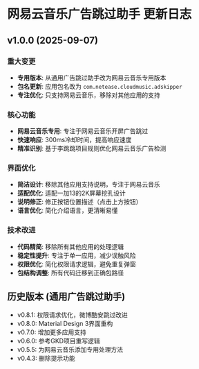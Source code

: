 # 网易云音乐广告跳过助手 更新日志

## v1.0.0 (2025-09-07)

### 重大变更
- **专用版本**: 从通用广告跳过助手改为网易云音乐专用版本
- **包名更新**: 应用包名改为 `com.netease.cloudmusic.adskipper`
- **专注优化**: 只支持网易云音乐，移除对其他应用的支持

### 核心功能
- **网易云音乐专用**: 专注于网易云音乐开屏广告跳过
- **快速响应**: 300ms冷却时间，提高响应速度
- **精准识别**: 基于李跳跳项目规则优化网易云音乐广告检测

### 界面优化
- **简洁设计**: 移除其他应用支持说明，专注于网易云音乐
- **适配优化**: 适配一加13的2K屏幕挖孔设计
- **说明修正**: 修正按钮位置描述（点击上方按钮）
- **语言优化**: 简化介绍语言，更清晰易懂

### 技术改进
- **代码精简**: 移除所有其他应用的处理逻辑
- **稳定性提升**: 专注于单一应用，减少误触风险
- **权限优化**: 简化权限请求逻辑，避免重复弹窗
- **包结构调整**: 所有代码迁移到正确包路径

## 历史版本 (通用广告跳过助手)
- v0.8.1: 权限请求优化，微博酷安跳过改进
- v0.8.0: Material Design 3界面重构
- v0.7.0: 增加更多应用支持
- v0.6.0: 参考GKD项目重写逻辑
- v0.5.5: 为网易云音乐添加专用处理方法
- v0.4.3: 删除提示功能